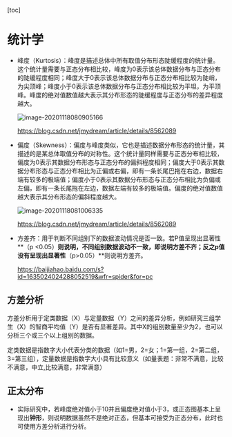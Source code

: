 [toc]

# 统计学

- 峰度（Kurtosis）：峰度是描述总体中所有取值分布形态陡缓程度的统计量。这个统计量需要与正态分布相比较，峰度为0表示该总体数据分布与正态分布的陡缓程度相同；峰度大于0表示该总体数据分布与正态分布相比较为陡峭，为尖顶峰；峰度小于0表示该总体数据分布与正态分布相比较为平坦，为平顶峰。峰度的绝对值数值越大表示其分布形态的陡缓程度与正态分布的差异程度越大。

  ![image-20201118080905166](https://i.loli.net/2020/11/18/a3IJZ5g4jQcEvnS.png)

  https://blog.csdn.net/jmydream/article/details/8562089

- 偏度（Skewness）：偏度与峰度类似，它也是描述数据分布形态的统计量，其描述的是某总体取值分布的对称性。这个统计量同样需要与正态分布相比较，偏度为0表示其数据分布形态与正态分布的偏斜程度相同；偏度大于0表示其数据分布形态与正态分布相比为正偏或右偏，即有一条长尾巴拖在右边，数据右端有较多的极端值；偏度小于0表示其数据分布形态与正态分布相比为负偏或左偏，即有一条长尾拖在左边，数据左端有较多的极端值。偏度的绝对值数值越大表示其分布形态的偏斜程度越大。

  ![image-20201118081006335](https://i.loli.net/2020/11/18/Gq23NIDlRPXSkvj.png)

  https://blog.csdn.net/jmydream/article/details/8562089

- 方差齐：用于判断不同组别下的数据波动情况是否一致。若P值呈现出显著性**（p <0.05）**则说明，不同组别数据波动不一致，即说明方差不齐；反之p值没有呈现出显著性**（p>0.05）**则说明方差齐。

  https://baijiahao.baidu.com/s?id=1635024024288052519&wfr=spider&for=pc

## 方差分析

方差分析用于定类数据（X）与定量数据（Y）之间的差异分析，例如研究三组学生（X）的智商平均值（Y）是否有显著差异。其中X的组别数量至少为2，也可以分析三个或三个以上组别的数据。

定类数据是指数字大小代表分类的数据（如1=男，2=女；1=第一组，2=第二组，3=第三组），定量数据是指数字大小具有比较意义（如量表题：非常不满意，比较不满意，中立,比较满意，非常满意）

## 正太分布

- 实际研究中，若峰度绝对值小于10并且偏度绝对值小于3，或正态图基本上呈现出**钟形**，则说明数据虽然不是绝对正态，但基本可接受为正态分布，此时也可使用方差分析进行分析。